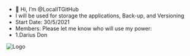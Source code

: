 - 👋 Hi, I’m @LocalITGitHub
- I will be used for storage the applications, Back-up, and Versioning
- Start Date: 30/5/2021
- Members: Please let me know who will use my power:
- 1.Darius Don

![Logo](https://user-images.githubusercontent.com/106526985/170971067-8b4c8096-fa86-4474-a994-86363a5b11c3.png)
